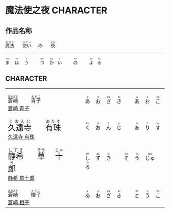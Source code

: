 # 魔法使之夜 CHARACTER

## 作品名称

<p>
    <ruby class="ruby">
        <span>魔法</span>
        <rp>(</rp>
        <rt class="ruby-ja">まほう</rt>
        <rp>)</rp>
    </ruby>
    <span>&emsp;&nbsp;</span>
    <ruby class="ruby">
        <span>使い</span>
        <rp>(</rp>
        <rt class="ruby-ja">つかい</rt>
        <rp>)</rp>
    </ruby>
    <span>&emsp;</span>
    <ruby class="ruby">
        の
    </ruby>
    <span>&emsp;&nbsp;</span>
    <ruby class="ruby">
        <span>夜</span>
        <rp>(</rp>
        <rt class="ruby-ja">よる</rt>
        <rp>)</rp>
    </ruby>
</p>

---

<p>
    <ruby class="ruby">
        <span>ま</span>
        <rp>(</rp>
        <rt class="ruby-ja">ma</rt>
        <rp>)</rp>
    </ruby>
    <span>&nbsp;&nbsp;</span>
    <ruby class="ruby">
        <span>ほ</span>
        <rp>(</rp>
        <rt class="ruby-ja">ho</rt>
        <rp>)</rp>
    </ruby>
    <span>&nbsp;&nbsp;</span>
    <ruby class="ruby">
        <span>う</span>
        <rp>(</rp>
        <rt class="ruby-ja">u</rt>
        <rp>)</rp>
    </ruby>
    <span>&emsp;&emsp;</span>
    <ruby class="ruby">
        <span>つ</span>
        <rp>(</rp>
        <rt class="ruby-ja">tsu</rt>
        <rp>)</rp>
    </ruby>
    <span>&nbsp;&nbsp;</span>
    <ruby class="ruby">
        <span>か</span>
        <rp>(</rp>
        <rt class="ruby-ja">ka</rt>
        <rp>)</rp>
    </ruby>
    <span>&nbsp;</span>
    <ruby class="ruby">
        <span>い</span>
        <rp>(</rp>
        <rt class="ruby-ja">i</rt>
        <rp>)</rp>
    </ruby>
    <span>&emsp;&emsp;</span>
    <ruby class="ruby">
        <span>の</span>
        <rp>(</rp>
        <rt class="ruby-ja">no</rt>
        <rp>)</rp>
    </ruby>
    <span>&emsp;&emsp;</span>
    <ruby class="ruby">
        <span>よ</span>
        <rp>(</rp>
        <rt class="ruby-ja">yo</rt>
        <rp>)</rp>
    </ruby>
    <span>&nbsp;</span>
    <ruby class="ruby">
        <span>る</span>
        <rp>(</rp>
        <rt class="ruby-ja">ru</rt>
        <rp>)</rp>
    </ruby>
</p>

## CHARACTER

<table>
    <tbody>
        <tr class="tr">
            <td>
                <br>
                <ruby class="ruby">
                    <span>蒼崎</span>
                    <rp>(</rp>
                    <rt class="ruby-ja">あおざき</rt>
                    <rp>)</rp>
                </ruby>
                <span>&emsp;&emsp;</span>
                <ruby class="ruby">
                    <span>青子</span>
                    <rp>(</rp>
                    <rt class="ruby-ja">あおこ</rt>
                    <rp>)</rp>
                </ruby>
                <br>
                <a href="https://www.typemoon.com/products/mahoyo/character.html#character01" target="_blank">蒼崎 青子</a>
                <br>
            </td>
            <td>
                <ruby class="ruby">
                    あ
                    <rp>(</rp>
                    <rt class="ruby-ja">a</rt>
                    <rp>)</rp>
                </ruby>
                <span>&nbsp;&nbsp;</span>
                <ruby class="ruby">
                    お
                    <rp>(</rp>
                    <rt class="ruby-ja">o</rt>
                    <rp>)</rp>
                </ruby>
                <span>&nbsp;&nbsp;</span>
                <ruby class="ruby">
                    ざ
                    <rp>(</rp>
                    <rt class="ruby-ja">za</rt>
                    <rp>)</rp>
                </ruby>
                <span>&nbsp;&nbsp;</span>
                <ruby class="ruby">
                    き
                    <rp>(</rp>
                    <rt class="ruby-ja">ki</rt>
                    <rp>)</rp>
                </ruby>
                <span>&emsp;&emsp;</span>
                <ruby class="ruby">
                    あ
                    <rp>(</rp>
                    <rt class="ruby-ja">a</rt>
                    <rp>)</rp>
                </ruby>
                <span>&nbsp;&nbsp;</span>
                <ruby class="ruby">
                    お
                    <rp>(</rp>
                    <rt class="ruby-ja">o</rt>
                    <rp>)</rp>
                </ruby>
                <span>&nbsp;&nbsp;</span>
                <ruby class="ruby">
                    こ
                    <rp>(</rp>
                    <rt class="ruby-ja">ko</rt>
                    <rp>)</rp>
                </ruby>
            </td>
        </tr>
        <tr class="tr">
            <td>
                <br>
                <ruby style="font-size: 25px;">
                    <span>久遠寺</span>
                    <rp>(</rp>
                    <rt class="ruby-ja">くおんじ</rt>
                    <rp>)</rp>
                </ruby>
                <span>&emsp;&emsp;</span>
                <ruby style="font-size: 25px;">
                    <span>有珠</span>
                    <rp>(</rp>
                    <rt class="ruby-ja">ありす</rt>
                    <rp>)</rp>
                </ruby>
                <br>
                <a href="https://www.typemoon.com/products/mahoyo/character.html#character02" target="_blank">久遠寺 有珠</a>
                <br>
            </td>
            <td>
                <ruby class="ruby">
                    く
                    <rp>(</rp>
                    <rt class="ruby-ja">ku</rt>
                    <rp>)</rp>
                </ruby>
                <span>&nbsp;&nbsp;</span>
                <ruby class="ruby">
                    お
                    <rp>(</rp>
                    <rt class="ruby-ja">o</rt>
                    <rp>)</rp>
                </ruby>
                <span>&nbsp;&nbsp;</span>
                <ruby class="ruby">
                    ん
                    <rp>(</rp>
                    <rt class="ruby-ja">n</rt>
                    <rp>)</rp>
                </ruby>
                <span>&nbsp;&nbsp;</span>
                <ruby class="ruby">
                    じ
                    <rp>(</rp>
                    <rt class="ruby-ja">ji</rt>
                    <rp>)</rp>
                </ruby>
                <span>&emsp;&emsp;</span>
                <ruby class="ruby">
                    あ
                    <rp>(</rp>
                    <rt class="ruby-ja">a</rt>
                    <rp>)</rp>
                </ruby>
                <span>&nbsp;&nbsp;</span>
                <ruby class="ruby">
                    り
                    <rp>(</rp>
                    <rt class="ruby-ja">ri</rt>
                    <rp>)</rp>
                </ruby>
                <span>&nbsp;&nbsp;</span>
                <ruby class="ruby">
                    す
                    <rp>(</rp>
                    <rt class="ruby-ja">su</rt>
                    <rp>)</rp>
                </ruby>
            </td>
        </tr>
        <tr class="tr">
            <td>
                <br>
                <ruby style="font-size: 25px;">
                    <span>静希</span>
                    <rp>(</rp>
                    <rt class="ruby-ja">しずき</rt>
                    <rp>)</rp>
                </ruby>
                <span>&emsp;&emsp;</span>
                <ruby style="font-size: 25px;">
                    <span>草</span>
                    <rp>(</rp>
                    <rt class="ruby-ja">そう</rt>
                    <rp>)</rp>
                </ruby>
                <span>&emsp;&nbsp;</span>
                <ruby style="font-size: 25px;">
                    <span>十</span>
                    <rp>(</rp>
                    <rt class="ruby-ja">じゅ</rt>
                    <rp>)</rp>
                </ruby>
                <span>&emsp;&nbsp;</span>
                <ruby style="font-size: 25px;">
                    <span>郎</span>
                    <rp>(</rp>
                    <rt class="ruby-ja">ろ</rt>
                    <rp>)</rp>
                </ruby>
                <br>
                <a href="https://www.typemoon.com/products/mahoyo/character.html#character03" target="_blank">静希 草十郎</a>
                <br>
            </td>
            <td>
                <ruby class="ruby">
                    し
                    <rp>(</rp>
                    <rt class="ruby-ja">shi</rt>
                    <rp>)</rp>
                </ruby>
                <span>&nbsp;&nbsp;</span>
                <ruby class="ruby">
                    ず
                    <rp>(</rp>
                    <rt class="ruby-ja">zu</rt>
                    <rp>)</rp>
                </ruby>
                <span>&nbsp;&nbsp;</span>
                <ruby class="ruby">
                    き
                    <rp>(</rp>
                    <rt class="ruby-ja">ki</rt>
                    <rp>)</rp>
                </ruby>
                <span>&emsp;&emsp;</span>
                <ruby class="ruby">
                    そ
                    <rp>(</rp>
                    <rt class="ruby-ja">so</rt>
                    <rp>)</rp>
                </ruby>
                <span>&nbsp;&nbsp;</span>
                <ruby class="ruby">
                    う
                    <rp>(</rp>
                    <rt class="ruby-ja">u</rt>
                    <rp>)</rp>
                </ruby>
                <span>&nbsp;&nbsp;</span>
                <ruby class="ruby">
                    じゅ
                    <rp>(</rp>
                    <rt class="ruby-ja">jyu</rt>
                    <rp>)</rp>
                </ruby>
                <span>&nbsp;&nbsp;</span>
                <ruby class="ruby">
                    ろ
                    <rp>(</rp>
                    <rt class="ruby-ja">ro</rt>
                    <rp>)</rp>
                </ruby>
            </td>
        </tr>
        <tr class="tr">
            <td>
                <br>
                <ruby class="ruby">
                    <span>蒼崎</span>
                    <rp>(</rp>
                    <rt class="ruby-ja">あおざき</rt>
                    <rp>)</rp>
                </ruby>
                <span>&emsp;&emsp;</span>
                <ruby class="ruby">
                    <span>橙子</span>
                    <rp>(</rp>
                    <rt class="ruby-ja">とうこ</rt>
                    <rp>)</rp>
                </ruby>
                <br>
                <a href="https://zh.moegirl.org.cn/zh/%E8%8B%8D%E5%B4%8E%E6%A9%99%E5%AD%90" target="_blank">蒼崎 橙子</a>
                <br>
            </td>
            <td>
                <ruby class="ruby">
                    あ
                    <rp>(</rp>
                    <rt class="ruby-ja">a</rt>
                    <rp>)</rp>
                </ruby>
                <span>&nbsp;&nbsp;</span>
                <ruby class="ruby">
                    お
                    <rp>(</rp>
                    <rt class="ruby-ja">o</rt>
                    <rp>)</rp>
                </ruby>
                <span>&nbsp;&nbsp;</span>
                <ruby class="ruby">
                    ざ
                    <rp>(</rp>
                    <rt class="ruby-ja">za</rt>
                    <rp>)</rp>
                </ruby>
                <span>&nbsp;&nbsp;</span>
                <ruby class="ruby">
                    き
                    <rp>(</rp>
                    <rt class="ruby-ja">ki</rt>
                    <rp>)</rp>
                </ruby>
                <span>&emsp;&emsp;</span>
                <ruby class="ruby">
                    と
                    <rp>(</rp>
                    <rt class="ruby-ja">to</rt>
                    <rp>)</rp>
                </ruby>
                <span>&nbsp;&nbsp;</span>
                <ruby class="ruby">
                    う
                    <rp>(</rp>
                    <rt class="ruby-ja">u</rt>
                    <rp>)</rp>
                </ruby>
                <span>&nbsp;&nbsp;</span>
                <ruby class="ruby">
                    こ
                    <rp>(</rp>
                    <rt class="ruby-ja">ko</rt>
                    <rp>)</rp>
                </ruby>
            </td>
        </tr>
    </tbody>
</table>
